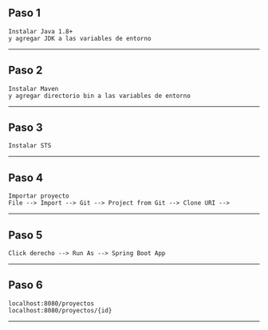 <!---
Maestría Ingeniería de Software - Diseño de Bases de Datos
-->

## Paso 1
``` 
Instalar Java 1.8+
y agregar JDK a las variables de entorno
```
---
## Paso 2
``` 
Instalar Maven
y agregar directorio bin a las variables de entorno
```
---
## Paso 3
``` 
Instalar STS
```
---
## Paso 4
``` 
Importar proyecto
File --> Import --> Git --> Project from Git --> Clone URI -->
```
---
## Paso 5
``` 
Click derecho --> Run As --> Spring Boot App
```
---
## Paso 6
``` 
localhost:8080/proyectos
localhost:8080/proyectos/{id}

```
---

